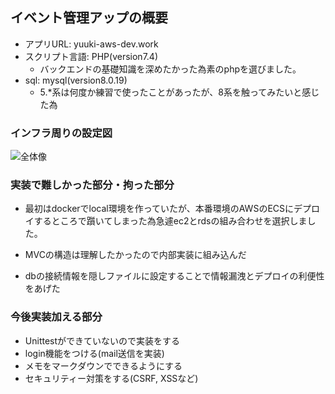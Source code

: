 ## イベント管理アップの概要
* アプリURL: yuuki-aws-dev.work
* スクリプト言語: PHP(version7.4)
    * バックエンドの基礎知識を深めたかった為素のphpを選びました。
* sql: mysql(version8.0.19)
    * 5.*系は何度か練習で使ったことがあったが、8系を触ってみたいと感じた為

### インフラ周りの設定図
![全体像](https://cacoo.com/diagrams/oZwqSGPx0iQc8O5X-E8970-w400-h300.png)

### 実装で難しかった部分・拘った部分
* 最初はdockerでlocal環境を作っていたが、本番環境のAWSのECSにデプロイするところで躓いてしまった為急遽ec2とrdsの組み合わせを選択しました。

* MVCの構造は理解したかったので内部実装に組み込んだ

* dbの接続情報を隠しファイルに設定することで情報漏洩とデプロイの利便性をあげた



### 今後実装加える部分
* Unittestができていないので実装をする
* login機能をつける(mail送信を実装)
* メモをマークダウンでできるようにする
* セキュリティー対策をする(CSRF, XSSなど)
